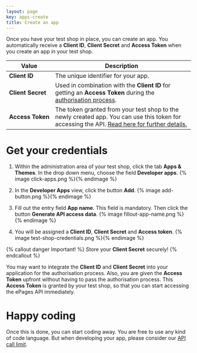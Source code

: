 ```yaml
---
layout: page
key: apps-create
title: Create an app
---
```


Once you have your test shop in place, you can create an app. You automatically receive a **Client ID**, **Client Secret** and **Access Token** when you create an app in your test shop.

| Value              | Description                                                                                             |
|--------------------|---------------------------------------------------------------------------------------------------------|
| **Client&nbsp;ID**      | The unique identifier for your app. |
| **Client&nbsp;Secret**   | Used in combination with the **Client ID** for getting an **Access Token** during the [authorisation process](page:apps-install#authorisation-process).|
| **Access&nbsp;Token** | The token granted from your test shop to the newly created app. You can use this token for accessing the API. [Read here for further details.](page:apps-install) |


# Get your credentials

1. Within the administration area of your test shop, click the tab **Apps & Themes**. In the drop down menu, choose the field **Developer apps**.
    {% image click-apps.png %}{% endimage %}

2. In the **Developer Apps** view, click the button **Add**.
    {% image add-button.png %}{% endimage %}

3. Fill out the entry field **App name**. This field is mandatory. Then click the button **Generate API access data**.
    {% image fillout-app-name.png %}{% endimage %}

4. You will be assigned a **Client ID**, **Client Secret** and **Access token**.
    {% image test-shop-credentials.png %}{% endimage %}

{% callout danger Important! %}
Store your **Client Secret** securely!
{% endcallout %}

You may want to integrate the **Client ID** and **Client Secret** into your application for the authorisation process.  Also, you are given the **Access Token** upfront without having to pass the authorisation process. This **Access Token** is granted by your test shop, so that you can start accessing the ePages API immediately.

# Happy coding

Once this is done, you can start coding away. You are free to use any kind of code language.  But when developing your app, please consider our [API call limit](page:apps-api-call-limit).
